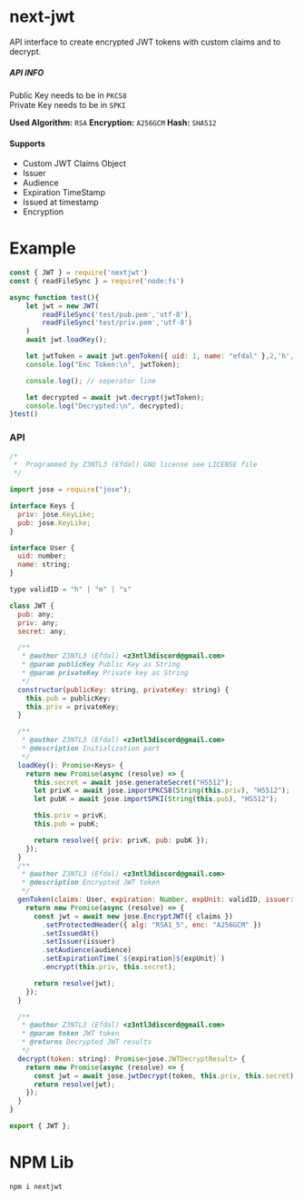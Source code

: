 # next-jwt

API interface to create encrypted JWT tokens with custom claims and to decrypt.

##### API INFO
Public Key needs to be in ``PKCS8``<br>
Private Key needs to be in ``SPKI``

**Used Algorithm:** ``RSA``
**Encryption:** ``A256GCM``
**Hash:** ``SHA512``

#### Supports
- Custom JWT Claims Object
- Issuer
- Audience
- Expiration TimeStamp
- Issued at timestamp
- Encryption

# Example
```js
const { JWT } = require('nextjwt')
const { readFileSync } = require('node:fs')

async function test(){
    let jwt = new JWT(
        readFileSync('test/pub.pem','utf-8'),
        readFileSync('test/priv.pem','utf-8')
    )
    await jwt.loadKey();

    let jwtToken = await jwt.genToken({ uid: 1, name: "efdal" },2,'h','Pix4','api-access');
    console.log("Enc Token:\n", jwtToken);

    console.log(); // seperator line

    let decrypted = await jwt.decrypt(jwtToken);
    console.log("Decrypted:\n", decrypted);
}test()
```

### API
```js
/*
 *  Programmed by Z3NTL3 (Efdal) GNU license see LICENSE file
 */

import jose = require("jose");

interface Keys {
  priv: jose.KeyLike;
  pub: jose.KeyLike;
}

interface User {
  uid: number;
  name: string;
}

type validID = "h" | "m" | "s"

class JWT {
  pub: any;
  priv: any;
  secret: any;

  /**
   * @author Z3NTL3 (Efdal) <z3ntl3discord@gmail.com>
   * @param publicKey Public Key as String
   * @param privateKey Private key as String
   */
  constructor(publicKey: string, privateKey: string) {
    this.pub = publicKey;
    this.priv = privateKey;
  }

  /**
   * @author Z3NTL3 (Efdal) <z3ntl3discord@gmail.com>
   * @description Initialization part
   */
  loadKey(): Promise<Keys> {
    return new Promise(async (resolve) => {
      this.secret = await jose.generateSecret("HS512");
      let privK = await jose.importPKCS8(String(this.priv), "HS512");
      let pubK = await jose.importSPKI(String(this.pub), "HS512");

      this.priv = privK;
      this.pub = pubK;

      return resolve({ priv: privK, pub: pubK });
    });
  }
  /**
   * @author Z3NTL3 (Efdal) <z3ntl3discord@gmail.com>
   * @description Encrypted JWT token
   */
  genToken(claims: User, expiration: Number, expUnit: validID, issuer: string, audience: string): Promise<string> {
    return new Promise(async (resolve) => {
      const jwt = await new jose.EncryptJWT({ claims })
        .setProtectedHeader({ alg: "RSA1_5", enc: "A256GCM" })
        .setIssuedAt()
        .setIssuer(issuer)
        .setAudience(audience)
        .setExpirationTime(`${expiration}${expUnit}`)
        .encrypt(this.priv, this.secret);

      return resolve(jwt);
    });
  }

  /**
   * @author Z3NTL3 (Efdal) <z3ntl3discord@gmail.com>
   * @param token JWT token
   * @returns Decrypted JWT results
   */
  decrypt(token: string): Promise<jose.JWTDecryptResult> {
    return new Promise(async (resolve) => {
      const jwt = await jose.jwtDecrypt(token, this.priv, this.secret);
      return resolve(jwt);
    });
  }
}

export { JWT };
```
# NPM Lib
``npm i nextjwt``
